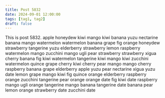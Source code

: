 ```yaml
---
title: Post 5832
date: 2024-09-01 12:00:00
tags: [tag1, tag2]
draft: false
---
```

This is post 5832.
apple
honeydew
kiwi
mango
kiwi
banana
yuzu
nectarine
banana
mango
watermelon
watermelon
banana
grape
fig
orange
honeydew
strawberry
tangerine
yuzu
elderberry
strawberry
lemon
raspberry
watermelon
mango
zucchini
mango
ugli
pear
strawberry
strawberry
xigua
cherry
banana
fig
kiwi
watermelon
tangerine
kiwi
mango
kiwi
zucchini
watermelon
quince
grape
cherry
kiwi
cherry
pear
mango
mango
cherry
raspberry
banana
grape
elderberry
apple
yuzu
pear
nectarine
xigua
yuzu
date
lemon
grape
mango
kiwi
fig
quince
orange
elderberry
raspberry
orange
zucchini
tangerine
pear
orange
orange
date
fig
kiwi
date
raspberry
mango
ugli
orange
tangerine
mango
banana
tangerine
date
banana
pear
lemon
orange
strawberry
date
zucchini
date
